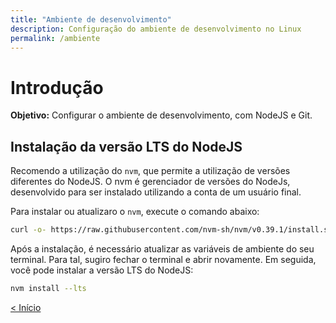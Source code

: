 ```yaml
---
title: "Ambiente de desenvolvimento"
description: Configuração do ambiente de desenvolvimento no Linux
permalink: /ambiente
---
```

<!-- # Índice da aula
2.1. [Exemplos de uso](axios/exemplos-de-uso.md)  
2.2. [Uso no projeto Times-Jogadores](axios/uso-times-jogadores.md)  -->

# Introdução

**Objetivo:** Configurar o ambiente de desenvolvimento, com NodeJS e Git.

## Instalação da versão LTS do NodeJS

Recomendo a utilização do `nvm`, que permite a utilização de versões diferentes do NodeJS. O nvm é gerenciador de versões do NodeJs, desenvolvido para ser instalado utilizando a conta de um usuário final.

Para instalar ou atualizaro o `nvm`, execute o comando abaixo:

```bash
curl -o- https://raw.githubusercontent.com/nvm-sh/nvm/v0.39.1/install.sh | bash
```

Após a instalação, é necessário atualizar as variáveis de ambiente do seu terminal. Para tal, sugiro fechar o terminal e abrir novamente. Em seguida, você pode instalar a versão LTS do NodeJS:

```bash
nvm install --lts
```

[&lt; Início](../ "Início") 
<!-- <span style="display: inline-block;width: 60%"></span>
[Exemplos de uso do Axios &gt;](exemplos-de-uso.html "Próximo")   -->